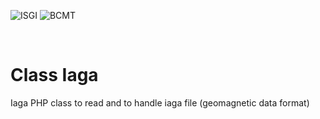 
![ISGI](https://www7.obs-mip.fr/wp-content-aeris/uploads/sites/4/2019/07/logo_ISGI_2-150x150.png)
![BCMT](https://www7.obs-mip.fr/wp-content-aeris/uploads/sites/4/2017/12/bcmt-e1562157506384.png)

&#x202F;
# Class Iaga 
Iaga PHP class to read and to handle iaga file (geomagnetic data format)
